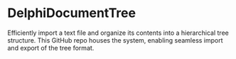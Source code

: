 # DelphiDocumentTree
Efficiently import a text file and organize its contents into a hierarchical tree structure. This GitHub repo houses the system, enabling seamless import and export of the tree format.
